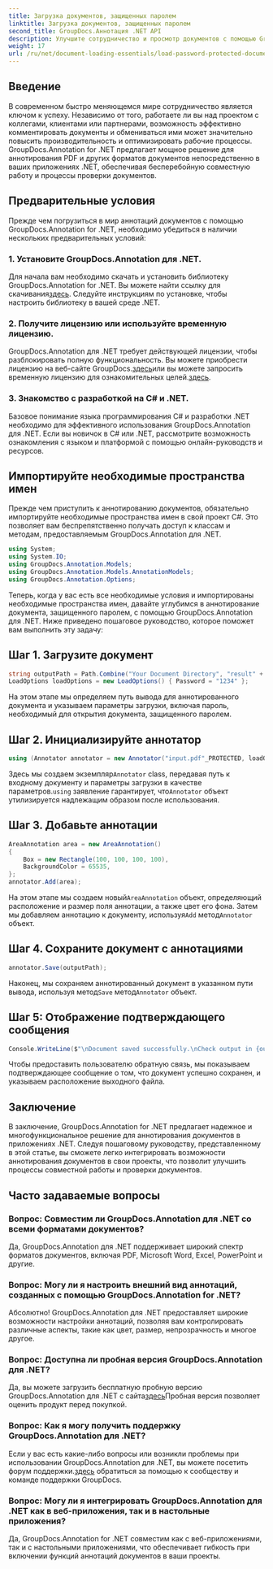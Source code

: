 ```yaml
---
title: Загрузка документов, защищенных паролем
linktitle: Загрузка документов, защищенных паролем
second_title: GroupDocs.Аннотация .NET API
description: Улучшите сотрудничество и просмотр документов с помощью GroupDocs.Annotation для .NET. Комментируйте PDF-файлы и многое другое в своих приложениях .NET.
weight: 17
url: /ru/net/document-loading-essentials/load-password-protected-documents/
---
```

## Введение
В современном быстро меняющемся мире сотрудничество является ключом к успеху. Независимо от того, работаете ли вы над проектом с коллегами, клиентами или партнерами, возможность эффективно комментировать документы и обмениваться ими может значительно повысить производительность и оптимизировать рабочие процессы. GroupDocs.Annotation for .NET предлагает мощное решение для аннотирования PDF и других форматов документов непосредственно в ваших приложениях .NET, обеспечивая бесперебойную совместную работу и процессы проверки документов.
## Предварительные условия
Прежде чем погрузиться в мир аннотаций документов с помощью GroupDocs.Annotation for .NET, необходимо убедиться в наличии нескольких предварительных условий:
### 1. Установите GroupDocs.Annotation для .NET.
 Для начала вам необходимо скачать и установить библиотеку GroupDocs.Annotation for .NET. Вы можете найти ссылку для скачивания[здесь](https://releases.groupdocs.com/annotation/net/). Следуйте инструкциям по установке, чтобы настроить библиотеку в вашей среде .NET.
### 2. Получите лицензию или используйте временную лицензию.
 GroupDocs.Annotation для .NET требует действующей лицензии, чтобы разблокировать полную функциональность. Вы можете приобрести лицензию на веб-сайте GroupDocs.[здесь](https://purchase.groupdocs.com/buy)или вы можете запросить временную лицензию для ознакомительных целей.[здесь](https://purchase.groupdocs.com/temporary-license/).
### 3. Знакомство с разработкой на C# и .NET.
Базовое понимание языка программирования C# и разработки .NET необходимо для эффективного использования GroupDocs.Annotation для .NET. Если вы новичок в C# или .NET, рассмотрите возможность ознакомления с языком и платформой с помощью онлайн-руководств и ресурсов.

## Импортируйте необходимые пространства имен
Прежде чем приступить к аннотированию документов, обязательно импортируйте необходимые пространства имен в свой проект C#. Это позволяет вам беспрепятственно получать доступ к классам и методам, предоставляемым GroupDocs.Annotation для .NET.
```csharp
using System;
using System.IO;
using GroupDocs.Annotation.Models;
using GroupDocs.Annotation.Models.AnnotationModels;
using GroupDocs.Annotation.Options;
```

Теперь, когда у вас есть все необходимые условия и импортированы необходимые пространства имен, давайте углубимся в аннотирование документа, защищенного паролем, с помощью GroupDocs.Annotation для .NET. Ниже приведено пошаговое руководство, которое поможет вам выполнить эту задачу:
## Шаг 1. Загрузите документ
```csharp
string outputPath = Path.Combine("Your Document Directory", "result" + Path.GetExtension("input.pdf"));
LoadOptions loadOptions = new LoadOptions() { Password = "1234" };
```
На этом этапе мы определяем путь вывода для аннотированного документа и указываем параметры загрузки, включая пароль, необходимый для открытия документа, защищенного паролем.
## Шаг 2. Инициализируйте аннотатор
```csharp
using (Annotator annotator = new Annotator("input.pdf"_PROTECTED, loadOptions))
```
 Здесь мы создаем экземпляр`Annotator` class, передавая путь к входному документу и параметры загрузки в качестве параметров.`using` заявление гарантирует, что`Annotator` объект утилизируется надлежащим образом после использования.
## Шаг 3. Добавьте аннотации
```csharp
AreaAnnotation area = new AreaAnnotation()
{
    Box = new Rectangle(100, 100, 100, 100),
    BackgroundColor = 65535,
};
annotator.Add(area);
```
 На этом этапе мы создаем новый`AreaAnnotation` объект, определяющий расположение и размер поля аннотации, а также цвет его фона. Затем мы добавляем аннотацию к документу, используя`Add` метод`Annotator` объект.
## Шаг 4. Сохраните документ с аннотациями
```csharp
annotator.Save(outputPath);
```
 Наконец, мы сохраняем аннотированный документ в указанном пути вывода, используя метод`Save` метод`Annotator` объект.
## Шаг 5: Отображение подтверждающего сообщения
```csharp
Console.WriteLine($"\nDocument saved successfully.\nCheck output in {outputPath}.");
```
Чтобы предоставить пользователю обратную связь, мы показываем подтверждающее сообщение о том, что документ успешно сохранен, и указываем расположение выходного файла.

## Заключение
В заключение, GroupDocs.Annotation for .NET предлагает надежное и многофункциональное решение для аннотирования документов в приложениях .NET. Следуя пошаговому руководству, представленному в этой статье, вы сможете легко интегрировать возможности аннотирования документов в свои проекты, что позволит улучшить процессы совместной работы и проверки документов.
## Часто задаваемые вопросы
### Вопрос: Совместим ли GroupDocs.Annotation для .NET со всеми форматами документов?
Да, GroupDocs.Annotation для .NET поддерживает широкий спектр форматов документов, включая PDF, Microsoft Word, Excel, PowerPoint и другие.
### Вопрос: Могу ли я настроить внешний вид аннотаций, созданных с помощью GroupDocs.Annotation for .NET?
Абсолютно! GroupDocs.Annotation для .NET предоставляет широкие возможности настройки аннотаций, позволяя вам контролировать различные аспекты, такие как цвет, размер, непрозрачность и многое другое.
### Вопрос: Доступна ли пробная версия GroupDocs.Annotation для .NET?
 Да, вы можете загрузить бесплатную пробную версию GroupDocs.Annotation для .NET с сайта[здесь](https://releases.groupdocs.com/)Пробная версия позволяет оценить продукт перед покупкой.
### Вопрос: Как я могу получить поддержку GroupDocs.Annotation для .NET?
 Если у вас есть какие-либо вопросы или возникли проблемы при использовании GroupDocs.Annotation для .NET, вы можете посетить форум поддержки.[здесь](https://forum.groupdocs.com/c/annotation/10) обратиться за помощью к сообществу и команде поддержки GroupDocs.
### Вопрос: Могу ли я интегрировать GroupDocs.Annotation для .NET как в веб-приложения, так и в настольные приложения?
Да, GroupDocs.Annotation for .NET совместим как с веб-приложениями, так и с настольными приложениями, что обеспечивает гибкость при включении функций аннотаций документов в ваши проекты.